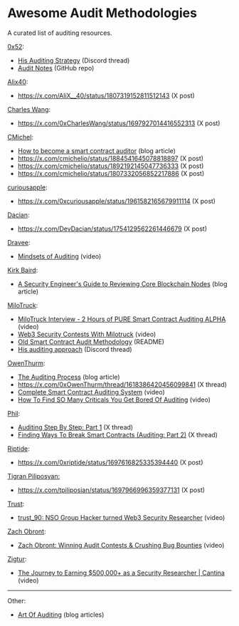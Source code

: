 # Awesome Audit Methodologies
A curated list of auditing resources.

[0x52](https://x.com/IAm0x52):
- [His Auditing Strategy](https://discord.com/channels/892958705933512744/1110934932240465990/1111092389466087455) (Discord thread)
- [Audit Notes](https://github.com/IAm0x52/AuditNoteSharing) (GitHub repo)

[Alix40](https://x.com/AliX__40):
- https://x.com/AliX__40/status/1807319152811512143 (X post)

[Charles Wang](https://x.com/0xCharlesWang):
- https://x.com/0xCharlesWang/status/1697927014416552313 (X post)

[CMichel](https://x.com/cmichelio):
- [How to become a smart contract auditor](https://cmichel.io/how-to-become-a-smart-contract-auditor/) (blog article)
- https://x.com/cmichelio/status/1884541645078818897 (X post)
- https://x.com/cmichelio/status/1892192145047736333 (X post)
- https://x.com/cmichelio/status/1807332056852217886 (X post)

[curiousapple](https://x.com/0xcuriousapple):
- https://x.com/0xcuriousapple/status/1961582165679911114 (X post)

[Dacian](https://x.com/DevDacian):
- https://x.com/DevDacian/status/1754129562261446679 (X post)

[Dravee](https://x.com/bowtieddravee):
- [Mindsets of Auditing](https://justdravee.github.io/posts/video-mindsets-of-auditing/) (video)

[Kirk Baird](https://x.com/kirkthebaird):
- [A Security Engineer's Guide to Reviewing Core Blockchain Nodes](https://blog.sigmaprime.io/core-node-security.html) (blog article)

[MiloTruck](https://x.com/MiloTruck):
- [MiloTruck Interview - 2 Hours of PURE Smart Contract Auditing ALPHA](https://www.youtube.com/watch?v=g5Obbl0cAwk) (video)
- [Web3 Security Contests With Milotruck](https://www.youtube.com/watch?v=DySpPB3079k) (video)
- [Old Smart Contract Audit Methodology](https://github.com/MiloTruck/smart-contract/blob/main/notes/audit-methodology.md) (README)
- [His auditing approach](https://discord.com/channels/892958705933512744/1155883471655403651/1155898999757344948) (Discord thread)

[OwenThurm](https://x.com/0xOwenThurm):
- [The Auditing Process](https://lab.guardianaudits.com/the-auditors-handbook/the-auditing-process) (blog article)
- https://x.com/0xOwenThurm/thread/1618386420456099841 (X thread)
- [Complete Smart Contract Auditing System](https://youtu.be/5g-Hzw5ind8) (video)
- [How To Find SO Many Criticals You Get Bored Of Auditing](https://youtu.be/oIoozgIl4pw) (video)

[Phil](https://x.com/philbugcatcher):
- [Auditing Step By Step: Part 1](https://x.com/philbugcatcher/status/1966635679368003633) (X thread)
- [Finding Ways To Break Smart Contracts (Auditing: Part 2)](https://x.com/philbugcatcher/status/1968901624169984006) (X thread)

[Riptide](https://x.com/0xriptide):
- https://x.com/0xriptide/status/1697616825335394440 (X post)

[Tigran Piliposyan:](https://x.com/tpiliposian)
- https://x.com/tpiliposian/status/1697966996359377131 (X post)

[Trust](https://x.com/trust__90):
- [trust_90: NSO Group Hacker turned Web3 Security Researcher](https://youtu.be/NC4uzV-syIw) (video)

[Zach Obront](https://x.com/zachobront):
- [Zach Obront: Winning Audit Contests & Crushing Bug Bounties](https://youtu.be/57V-57ZXmfA) (video)

[Zigtur](https://x.com/zigtur):
- [The Journey to Earning $500,000+ as a Security Researcher | Cantina](https://www.youtube.com/watch?v=_5Fya4Lu7-Q) (video)

---

Other:
- [Art Of Auditing](https://web3-sec.gitbook.io/art-of-auditing/) (blog articles)
